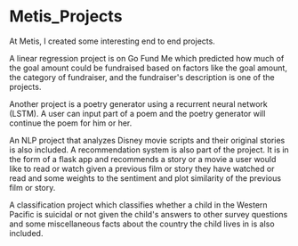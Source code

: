 # Metis_Projects

At Metis, I created some interesting end to end projects. 

A linear regression project is on Go Fund Me which  predicted how much of the goal amount
could be fundraised based on factors like the goal amount, the category of fundraiser, and the fundraiser's description
is one of the projects.

Another project is a poetry generator using a recurrent neural network (LSTM). A user can input part of a poem and
the poetry generator will continue the poem for him or her.

An NLP project that analyzes Disney movie scripts and their original stories is also included. A recommendation system
is also part of the project. It is in the form of a flask app and recommends a story or a movie a user would like to 
read or watch given a previous film or story they have watched or read and some weights to the sentiment and plot similarity
of the previous film or story.

A classification project which classifies whether a child in the Western Pacific is suicidal or not given 
the child's answers to other survey questions and some miscellaneous facts about the country the child lives in
is also included.
